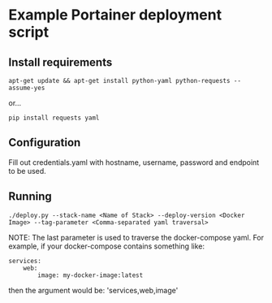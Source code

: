 # Example Portainer deployment script

## Install requirements

    apt-get update && apt-get install python-yaml python-requests --assume-yes

or...

    pip install requests yaml


## Configuration

Fill out credentials.yaml with hostname, username, password and endpoint to be used.

## Running

    ./deploy.py --stack-name <Name of Stack> --deploy-version <Docker Image> --tag-parameter <Comma-separated yaml traversal>

NOTE: The last parameter is used to traverse the docker-compose yaml. For example, if your docker-compose contains something like:

    services:
        web:
            image: my-docker-image:latest

then the argument would be: 'services,web,image'

